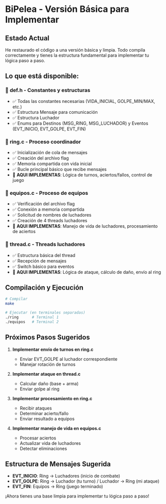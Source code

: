 # BiPelea - Versión Básica para Implementar

## Estado Actual

He restaurado el código a una versión básica y limpia. Todo compila correctamente y tienes la estructura fundamental para implementar tu lógica paso a paso.

## Lo que está disponible:

### 📁 **def.h** - Constantes y estructuras
- ✅ Todas las constantes necesarias (VIDA_INICIAL, GOLPE_MIN/MAX, etc.)
- ✅ Estructura Mensaje para comunicación
- ✅ Estructura Luchador 
- ✅ Enums para Destinos (MSG_RING, MSG_LUCHADOR) y Eventos (EVT_INICIO, EVT_GOLPE, EVT_FIN)

### 📁 **ring.c** - Proceso coordinador
- ✅ Inicialización de cola de mensajes
- ✅ Creación del archivo flag
- ✅ Memoria compartida con vida inicial
- ✅ Bucle principal básico que recibe mensajes
- 🔧 **AQUI IMPLEMENTAS**: Lógica de turnos, aciertos/fallos, control de juego

### 📁 **equipos.c** - Proceso de equipos
- ✅ Verificación del archivo flag
- ✅ Conexión a memoria compartida
- ✅ Solicitud de nombres de luchadores
- ✅ Creación de 4 threads luchadores
- 🔧 **AQUI IMPLEMENTAS**: Manejo de vida de luchadores, procesamiento de aciertos

### 📁 **thread.c** - Threads luchadores
- ✅ Estructura básica del thread
- ✅ Recepción de mensajes
- ✅ Switch básico para eventos
- 🔧 **AQUI IMPLEMENTAS**: Lógica de ataque, cálculo de daño, envío al ring

## Compilación y Ejecución

```bash
# Compilar
make

# Ejecutar (en terminales separadas)
./ring      # Terminal 1
./equipos   # Terminal 2
```

## Próximos Pasos Sugeridos

1. **Implementar envío de turnos en ring.c**
   - Enviar EVT_GOLPE al luchador correspondiente
   - Manejar rotación de turnos

2. **Implementar ataque en thread.c**
   - Calcular daño (base + arma)
   - Enviar golpe al ring

3. **Implementar procesamiento en ring.c**
   - Recibir ataques
   - Determinar acierto/fallo
   - Enviar resultado a equipos

4. **Implementar manejo de vida en equipos.c**
   - Procesar aciertos
   - Actualizar vida de luchadores
   - Detectar eliminaciones

## Estructura de Mensajes Sugerida

- **EVT_INICIO**: Ring → Luchadores (inicio de combate)
- **EVT_GOLPE**: Ring → Luchador (tu turno) / Luchador → Ring (mi ataque)
- **EVT_FIN**: Equipos → Ring (juego terminado)

¡Ahora tienes una base limpia para implementar tu lógica paso a paso!
